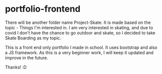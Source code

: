# portfolio-frontend

There will be another folder name Project-Skate. 
It is made based on the topic - Things I'm interested in. 
I am very interested in skating, and due to covid I don't have the chance to go outdoor and skate, so I decided to take Skate Boarding as my topic.

This is a front end only portfolio I made in school. It uses bootstrap and also a JS framework. 
As this is a very beginner work, I will keep it updated and improve in the future.

Thanks! :D
